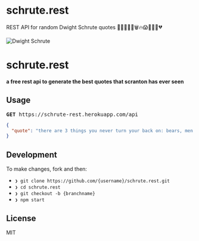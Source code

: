 # schrute.rest

REST API for random Dwight Schrute quotes 🙎🏻‍♂️🔨🚬🗑🔥😱🙍🏾‍♂️💔

![Dwight Schrute](https://i.postimg.cc/4NJFrGvQ/schruterest101.png)

  <h1>schrute.rest</h1>
  <b>a free rest api to generate the best quotes that scranton has ever seen</b>

 <br />

## Usage

 <pre><b>GET</b> https://schrute-rest.herokuapp.com/api</pre>

```json
{
  "quote": "there are 3 things you never turn your back on: bears, men you have wronged, and a dominant male turkey during mating season."
}
```

## Development

To make changes, fork and then:

- `❯ git clone https://github.com/{username}/schrute.rest.git`
- `❯ cd schrute.rest`
- `❯ git checkout -b {branchname}`
- `❯ npm start`

## License

MIT
